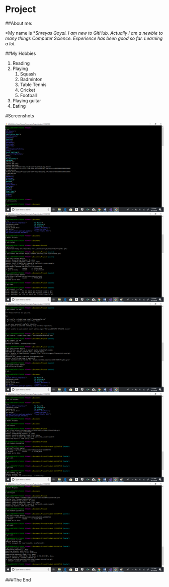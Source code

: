 # Project

##About me:

*My name is **Shreyas Goyal.*
*I am new to GitHub. Actually I am a newbie to many things Computer Science.*
*Experience has been good so far. Learning a lot.*

##My Hobbies

1. Reading
1. Playing
   1. Squash
   1. Badminton
   1. Table Tennis
   1. Cricket
   1. Football
1. Playing guitar
1. Eating

#Screenshots

![1](./1.png)
![2](./2.png)
![3](./3.png)
![4](./4.png)
![5](./5.png)

###The End
